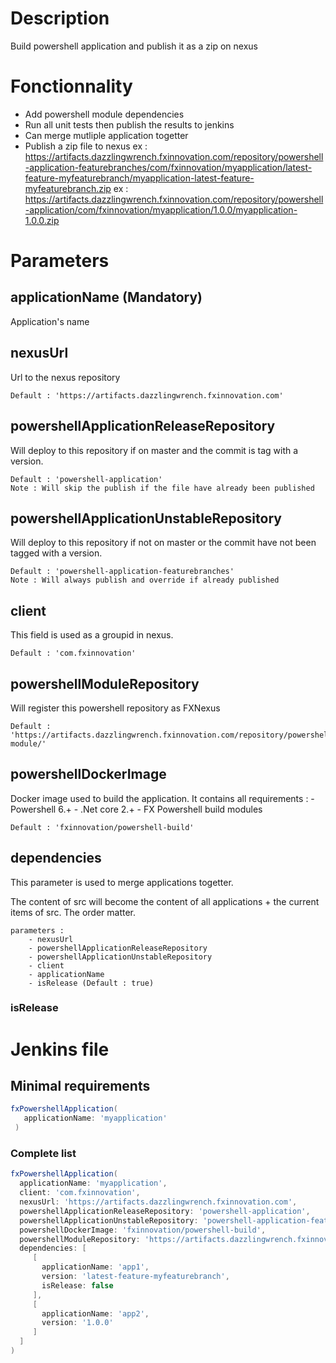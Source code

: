 # Description

Build powershell application and publish it as a zip on nexus

# Fonctionnality

- Add powershell module dependencies
- Run all unit tests then publish the results to jenkins
- Can merge mutliple application togetter
- Publish a zip file to nexus
        ex : https://artifacts.dazzlingwrench.fxinnovation.com/repository/powershell-application-featurebranches/com/fxinnovation/myapplication/latest-feature-myfeaturebranch/myapplication-latest-feature-myfeaturebranch.zip
        ex : https://artifacts.dazzlingwrench.fxinnovation.com/repository/powershell-application/com/fxinnovation/myapplication/1.0.0/myapplication-1.0.0.zip

# Parameters

## applicationName (Mandatory)

Application's name

## nexusUrl

Url to the nexus repository

    Default : 'https://artifacts.dazzlingwrench.fxinnovation.com'

## powershellApplicationReleaseRepository

Will deploy to this repository if on master and the commit is tag with a version.

    Default : 'powershell-application'
    Note : Will skip the publish if the file have already been published

## powershellApplicationUnstableRepository

Will deploy to this repository if not on master or the commit have not been tagged with a version.

    Default : 'powershell-application-featurebranches'
    Note : Will always publish and override if already published

## client

This field is used as a groupid in nexus. 

    Default : 'com.fxinnovation'

## powershellModuleRepository

Will register this powershell repository as FXNexus

    Default : 'https://artifacts.dazzlingwrench.fxinnovation.com/repository/powershell-module/'

## powershellDockerImage

Docker image used to build the application.
It contains all requirements :
    - Powershell 6.+
    - .Net core 2.+
    - FX Powershell build modules

    Default : 'fxinnovation/powershell-build'

## dependencies

This parameter is used to merge applications togetter.

The content of src will become the content of all applications + the current items of src. The order matter.

    parameters : 
        - nexusUrl
        - powershellApplicationReleaseRepository
        - powershellApplicationUnstableRepository
        - client
        - applicationName
        - isRelease (Default : true)

### isRelease

# Jenkins file

## Minimal requirements 

```groovy
fxPowershellApplication(
   applicationName: 'myapplication'
 )
 ```

 ### Complete list

 ```groovy
fxPowershellApplication(
   applicationName: 'myapplication',
   client: 'com.fxinnovation',
   nexusUrl: 'https://artifacts.dazzlingwrench.fxinnovation.com',
   powershellApplicationReleaseRepository: 'powershell-application',
   powershellApplicationUnstableRepository: 'powershell-application-featurebranches',
   powershellDockerImage: 'fxinnovation/powershell-build',
   powershellModuleRepository: 'https://artifacts.dazzlingwrench.fxinnovation.com/repository/powershell-module/',
   dependencies: [
      [
        applicationName: 'app1',
        version: 'latest-feature-myfeaturebranch',
        isRelease: false
      ],
      [
        applicationName: 'app2',
        version: '1.0.0'
      ]
   ]
 )
 ```